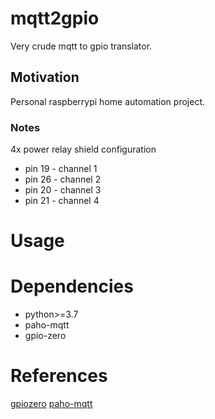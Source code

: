 # mqtt2gpio

Very crude mqtt to gpio translator.

## Motivation

Personal raspberrypi home automation project.

### Notes

4x power relay shield configuration
* pin 19 - channel 1
* pin 26 - channel 2
* pin 20 - channel 3
* pin 21 - channel 4

# Usage

# Dependencies

* python>=3.7
* paho-mqtt
* gpio-zero

# References

[gpiozero](https://gpiozero.readthedocs.io/en/stable/installing.html)
[paho-mqtt](https://pypi.org/project/paho-mqtt/)
